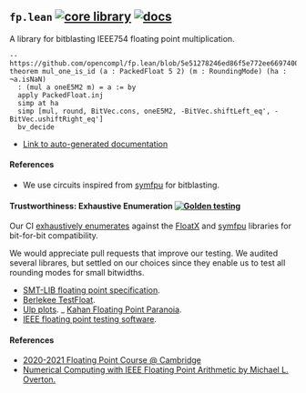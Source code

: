 ## `fp.lean` [![core library](https://github.com/opencompl/fp.lean/actions/workflows/ci.yml/badge.svg)](https://github.com/opencompl/fp.lean/actions/workflows/ci.yml) [![docs](https://github.com/opencompl/fp.lean/actions/workflows/docs.yml/badge.svg)](https://github.com/opencompl/fp.lean/actions/workflows/docs.yml)

A library for bitblasting IEEE754 floating point multiplication.

```lean
-- https://github.com/opencompl/fp.lean/blob/5e51278246ed86f5e772ee6697400c163b56d5e3/Fp/Multiplication.lean#L82
theorem mul_one_is_id (a : PackedFloat 5 2) (m : RoundingMode) (ha : ¬a.isNaN)
  : (mul a oneE5M2 m) = a := by
  apply PackedFloat.inj
  simp at ha
  simp [mul, round, BitVec.cons, oneE5M2, -BitVec.shiftLeft_eq', -BitVec.ushiftRight_eq']
  bv_decide
```

- [Link to auto-generated documentation](https://opencompl.github.io/fp.lean/Fp/Multiplication.html)

#### References


- We use circuits inspired from [symfpu](https://github.com/martin-cs/symfpu) for bitblasting.

#### Trustworthiness: Exhaustive Enumeration [![Golden testing](https://github.com/opencompl/fp.lean/actions/workflows/golden.yml/badge.svg)](https://github.com/opencompl/fp.lean/actions/workflows/golden.yml)

Our CI [exhaustively enumerates](https://github.com/opencompl/fp.lean/actions/runs/14981167344/job/42085394430) against the [FloatX](https://github.com/oprecomp/FloatX) and [symfpu](https://github.com/martin-cs/symfpu) libraries
for bit-for-bit compatibility.

We would appreciate pull requests that improve our testing.
We audited several librares, but settled on our choices since they enable us to
test all rounding modes for small bitwidths.

- [SMT-LIB floating point specification](https://smt-lib.org/theories-FloatingPoint.shtml).
- [Berlekee TestFloat](https://www.jhauser.us/arithmetic/TestFloat.html).
- [Ulp plots](https://blogs.mathworks.com/cleve/2017/01/23/ulps-plots-reveal-math-function-accurary/).
_ [Kahan Floating Point Paranoia](https://people.math.sc.edu/Burkardt/c_src/paranoia/paranoia.c).
- [IEEE floating point testing software](https://www.math.utah.edu/~beebe/software/ieee/).


#### References

- [2020-2021 Floating Point Course @ Cambridge](https://www.cl.cam.ac.uk/teaching/1011/FPComp/)
- [Numerical Computing with IEEE Floating Point Arithmetic by Michael L. Overton.](https://dl.acm.org/doi/pdf/10.1145/103162.103163)
